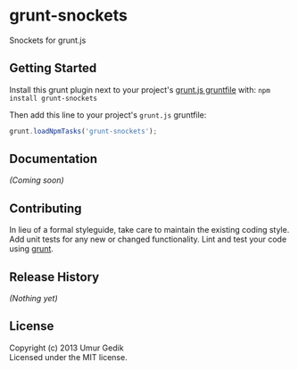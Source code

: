 # grunt-snockets

Snockets for grunt.js

## Getting Started
Install this grunt plugin next to your project's [grunt.js gruntfile][getting_started] with: `npm install grunt-snockets`

Then add this line to your project's `grunt.js` gruntfile:

```javascript
grunt.loadNpmTasks('grunt-snockets');
```

[grunt]: http://gruntjs.com/
[getting_started]: https://github.com/gruntjs/grunt/blob/master/docs/getting_started.md

## Documentation
_(Coming soon)_

## Contributing
In lieu of a formal styleguide, take care to maintain the existing coding style. Add unit tests for any new or changed functionality. Lint and test your code using [grunt][grunt].

## Release History
_(Nothing yet)_

## License
Copyright (c) 2013 Umur Gedik  
Licensed under the MIT license.

